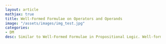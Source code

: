 ```yaml
---
layout: article
mathjax: true
title: Well-Formed Formulae on Operators and Operands
image: "/assets/images/img_test.jpg"
categories:
- DM
desc: Similar to Well-Formed Formulae in Propositional Logic. Well-formed formulae could be defined over set $\{ +, -, , /, \uparrow \}$ where $\uparrow$ is Exponential.

































































































































































































































































































































































 
imagealt: 
---
```


Similar to [Well-Formed Formulae in Propositional Logic]({% post_url 2020-09-11-well-formed-formulae-in-propositional-logic %}). Well-formed formulae could be defined over set $\{ +, -, *, /, \uparrow \}$ where $\uparrow$ is *Exponential*.


































































































































































































































































































































































**Basis Step**:  $x$ is a formulae if $x$ is a numeral or a variable.

































































































































































































































































































































































**Recursive Step**: If $F$ and $G$ are well-formed formulae then $(F + G)$, $(F - G)$, $(F*G)$, $(F/G)$ and $(F \uparrow G)$ are also well-formed formulae.
































































































































































































































































































































































